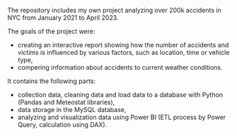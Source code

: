 The repository includes my own project analyzing over 200k accidents in NYC from January 2021 to April 2023. 

The goals of the project were:
- creating an interactive report showing how the number of accidents and victims is influenced by various factors, such as location, time or vehicle type,
- compering information about accidents to current weather conditions.

It contains the following parts:
- collection data, cleaning data and load data to a database with Python (Pandas and Meteostat libraries),
- data storage in the MySQL database,
- analyzing and visualization data using Power BI (ETL process by Power Query, calculation using DAX). 
